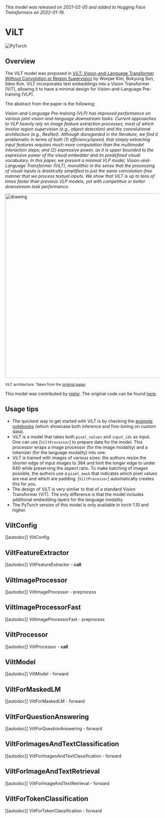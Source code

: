 <!--Copyright 2021 The HuggingFace Team. All rights reserved.

Licensed under the Apache License, Version 2.0 (the "License"); you may not use this file except in compliance with
the License. You may obtain a copy of the License at

http://www.apache.org/licenses/LICENSE-2.0

Unless required by applicable law or agreed to in writing, software distributed under the License is distributed on
an "AS IS" BASIS, WITHOUT WARRANTIES OR CONDITIONS OF ANY KIND, either express or implied. See the License for the
specific language governing permissions and limitations under the License.

⚠️ Note that this file is in Markdown but contain specific syntax for our doc-builder (similar to MDX) that may not be
rendered properly in your Markdown viewer.

-->
*This model was released on 2021-02-05 and added to Hugging Face Transformers on 2022-01-19.*

# ViLT

<div class="flex flex-wrap space-x-1">
<img alt="PyTorch" src="https://img.shields.io/badge/PyTorch-DE3412?style=flat&logo=pytorch&logoColor=white">
</div>

## Overview

The ViLT model was proposed in [ViLT: Vision-and-Language Transformer Without Convolution or Region Supervision](https://huggingface.co/papers/2102.03334)
by Wonjae Kim, Bokyung Son, Ildoo Kim. ViLT incorporates text embeddings into a Vision Transformer (ViT), allowing it to have a minimal design
for Vision-and-Language Pre-training (VLP).

The abstract from the paper is the following:

*Vision-and-Language Pre-training (VLP) has improved performance on various joint vision-and-language downstream tasks.
Current approaches to VLP heavily rely on image feature extraction processes, most of which involve region supervision
(e.g., object detection) and the convolutional architecture (e.g., ResNet). Although disregarded in the literature, we
find it problematic in terms of both (1) efficiency/speed, that simply extracting input features requires much more
computation than the multimodal interaction steps; and (2) expressive power, as it is upper bounded to the expressive
power of the visual embedder and its predefined visual vocabulary. In this paper, we present a minimal VLP model,
Vision-and-Language Transformer (ViLT), monolithic in the sense that the processing of visual inputs is drastically
simplified to just the same convolution-free manner that we process textual inputs. We show that ViLT is up to tens of
times faster than previous VLP models, yet with competitive or better downstream task performance.*

<img src="https://huggingface.co/datasets/huggingface/documentation-images/resolve/main/vilt_architecture.jpg"
alt="drawing" width="600"/>

<small> ViLT architecture. Taken from the <a href="https://huggingface.co/papers/2102.03334">original paper</a>. </small>

This model was contributed by [nielsr](https://huggingface.co/nielsr). The original code can be found [here](https://github.com/dandelin/ViLT).

## Usage tips

- The quickest way to get started with ViLT is by checking the [example notebooks](https://github.com/NielsRogge/Transformers-Tutorials/tree/master/ViLT)
  (which showcase both inference and fine-tuning on custom data).
- ViLT is a model that takes both `pixel_values` and `input_ids` as input. One can use [`ViltProcessor`] to prepare data for the model.
  This processor wraps a image processor (for the image modality) and a tokenizer (for the language modality) into one.
- ViLT is trained with images of various sizes: the authors resize the shorter edge of input images to 384 and limit the longer edge to
  under 640 while preserving the aspect ratio. To make batching of images possible, the authors use a `pixel_mask` that indicates
  which pixel values are real and which are padding. [`ViltProcessor`] automatically creates this for you.
- The design of ViLT is very similar to that of a standard Vision Transformer (ViT). The only difference is that the model includes
  additional embedding layers for the language modality.
- The PyTorch version of this model is only available in torch 1.10 and higher.

## ViltConfig

[[autodoc]] ViltConfig

## ViltFeatureExtractor

[[autodoc]] ViltFeatureExtractor
    - __call__

## ViltImageProcessor

[[autodoc]] ViltImageProcessor
    - preprocess

## ViltImageProcessorFast

[[autodoc]] ViltImageProcessorFast
    - preprocess

## ViltProcessor

[[autodoc]] ViltProcessor
    - __call__

## ViltModel

[[autodoc]] ViltModel
    - forward

## ViltForMaskedLM

[[autodoc]] ViltForMaskedLM
    - forward

## ViltForQuestionAnswering

[[autodoc]] ViltForQuestionAnswering
    - forward

## ViltForImagesAndTextClassification

[[autodoc]] ViltForImagesAndTextClassification
    - forward

## ViltForImageAndTextRetrieval

[[autodoc]] ViltForImageAndTextRetrieval
    - forward

## ViltForTokenClassification

[[autodoc]] ViltForTokenClassification
    - forward
